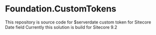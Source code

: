 # Foundation.CustomTokens
This repository is source code for $serverdate custom token for Sitecore Date field
Currently this solution is build for Sitecore 9.2
